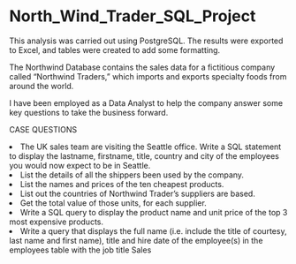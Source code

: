 # North_Wind_Trader_SQL_Project

This analysis was carried out using PostgreSQL. The results were exported to Excel, and tables were created to add some formatting.

The Northwind Database contains the sales data for a fictitious company called “Northwind Traders,” which imports and exports specialty foods from around the world.

I have been employed as a Data Analyst to help the company answer some key questions to take the business forward.

CASE QUESTIONS

<li>	The UK sales team are visiting the Seattle office. Write a SQL statement to display the lastname, firstname, title, country and city of the employees you would now expect to be in Seattle.</li>
<li>	List the details of all the shippers been used by the company.</li>
<li>	List the names and prices of the ten cheapest products.</li>
<li>	List out the countries of Northwind Trader’s suppliers are based.</li>
<li>	Get the total value of those units, for each supplier.</li>
<li>	Write a SQL query to display the product name and unit price of the top 3 most expensive products.</li>
<li>	Write a query that displays the full name (i.e. include the title of courtesy, last name and first name), title and hire date of the employee(s) in the employees table with the job title Sales </li>
